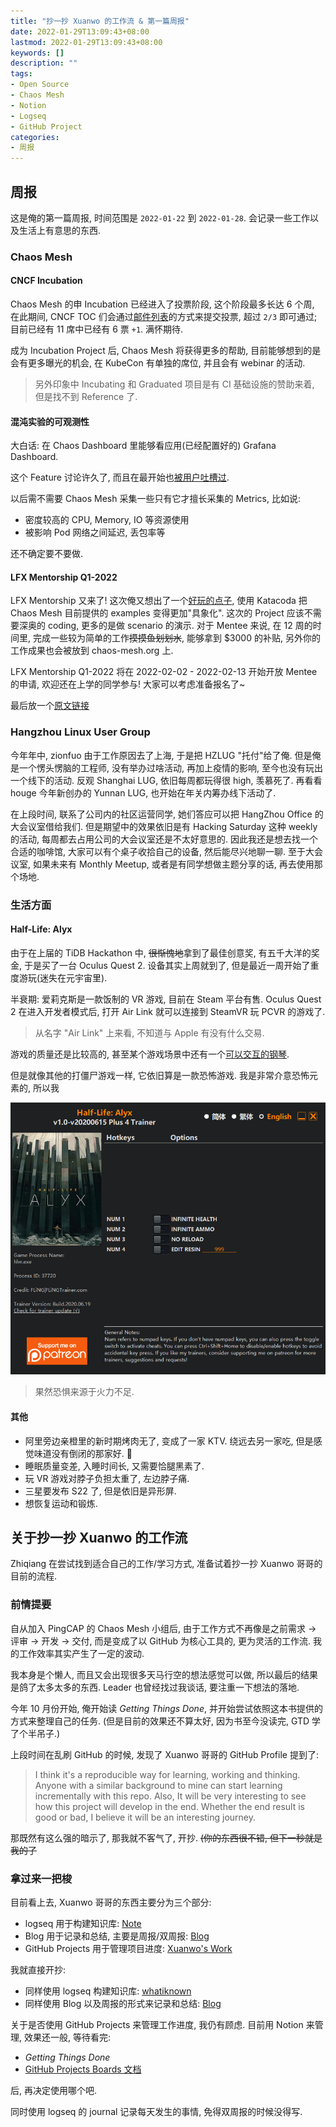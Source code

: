 ```yaml
---
title: "抄一抄 Xuanwo 的工作流 & 第一篇周报"
date: 2022-01-29T13:09:43+08:00
lastmod: 2022-01-29T13:09:43+08:00
keywords: []
description: ""
tags:
- Open Source
- Chaos Mesh
- Notion
- Logseq
- GitHub Project
categories: 
- 周报
---
```



## 周报

这是俺的第一篇周报, 时间范围是 `2022-01-22` 到 `2022-01-28`. 会记录一些工作以及生活上有意思的东西.

### Chaos Mesh

#### CNCF Incubation

Chaos Mesh 的申 Incubation 已经进入了投票阶段, 这个阶段最多长达 6 个周, 在此期间, CNCF TOC 们会通过[邮件列表](https://lists.cncf.io/g/cncf-toc/topic/vote_chaosmesh_for/88571074)的方式来提交投票, 超过 `2/3` 即可通过; 目前已经有 11 席中已经有 6 票 `+1`. 满怀期待.

成为 Incubation Project 后, Chaos Mesh 将获得更多的帮助, 目前能够想到的是会有更多曝光的机会, 在 KubeCon 有单独的席位, 并且会有 webinar 的活动.

> 另外印象中 Incubating 和 Graduated  项目是有 CI 基础设施的赞助来着, 但是找不到 Reference 了.

#### 混沌实验的可观测性

大白话: 在 Chaos Dashboard 里能够看应用(已经配置好的) Grafana Dashboard.

这个 Feature 讨论许久了, 而且在最开始也[被用户吐槽过](https://cloud-native.slack.com/archives/C0193VAV272/p1640013796164600).

以后需不需要 Chaos Mesh 采集一些只有它才擅长采集的 Metrics, 比如说:

- 密度较高的 CPU, Memory, IO 等资源使用
- 被影响 Pod 网络之间延迟, 丢包率等

还不确定要不要做.

#### LFX Mentorship Q1-2022

LFX Mentorship 又来了! 这次俺又想出了一个[好玩的点子](https://github.com/cncf/mentoring/blob/main/lfx-mentorship/2022/01-Spring/project_ideas.md#interactive-katacoda-playground-for-chaos-experiment-examples), 使用 Katacoda 把 Chaos Mesh 目前提供的 examples 变得更加"具象化". 这次的 Project 应该不需要深奥的 coding, 更多的是做 scenario 的演示. 对于 Mentee 来说, 在 12 周的时间里, 完成一些较为简单的工作~~摸摸鱼划划水~~, 能够拿到 $3000 的补贴, 另外你的工作成果也会被放到 chaos-mesh.org 上.

LFX Mentorship Q1-2022 将在 2022-02-02 - 2022-02-13 开始开放 Mentee 的申请, 欢迎还在上学的同学参与! 大家可以考虑准备报名了~

最后放一个[原文链接](https://github.com/cncf/mentoring/discussions/445)

### Hangzhou Linux User Group

今年年中, zionfuo 由于工作原因去了上海, 于是把 HZLUG "托付"给了俺. 但是俺是一个愣头愣脑的工程师, 没有举办过啥活动, 再加上疫情的影响, 至今也没有玩出一个线下的活动. 反观 Shanghai LUG, 依旧每周都玩得很 high, 羡慕死了. 再看看 houge 今年新创办的 Yunnan LUG, 也开始在年关内筹办线下活动了.

在上段时间, 联系了公司内的社区运营同学, 她们答应可以把 HangZhou Office 的大会议室借给我们. 但是期望中的效果依旧是有 Hacking Saturday 这种 weekly 的活动, 每周都去占用公司的大会议室还是不太好意思的. 因此我还是想去找一个合适的咖啡馆, 大家可以有个桌子收拾自己的设备, 然后能尽兴地聊一聊. 至于大会议室, 如果未来有 Monthly Meetup, 或者是有同学想做主题分享的话, 再去使用那个场地.

### 生活方面

#### Half-Life: Alyx

由于在上届的 TiDB Hackathon 中, ~~很惭愧地~~拿到了最佳创意奖, 有五千大洋的奖金, 于是买了一台 Oculus Quest 2. 设备其实上周就到了, 但是最近一周开始了重度游玩(迷失在元宇宙里).

半衰期: 爱莉克斯是一款饭制的 VR 游戏, 目前在 Steam 平台有售. Oculus Quest 2 在进入开发者模式后, 打开 Air Link 就可以连接到 SteamVR 玩 PCVR 的游戏了.

> 从名字 "Air Link" 上来看, 不知道与 Apple 有没有什么交易.

游戏的质量还是比较高的, 甚至某个游戏场景中还有一个[可以交互的钢琴](https://twitter.com/strrlthedev/status/1485631347586920450?s=20&t=BoLFzh7A5LeLN6F4hawT7w).

但是就像其他的打僵尸游戏一样, 它依旧算是一款恐怖游戏. 我是非常介意恐怖元素的, 所以我

![trainer](./assets/half-life-alyx-trainer.png)

> 果然恐惧来源于火力不足.

#### 其他

- 阿里旁边亲橙里的新时期烤肉无了, 变成了一家 KTV. 绕远去另一家吃, 但是感觉味道没有倒闭的那家好. 🥲
- 睡眠质量变差, 入睡时间长, 又需要恰腿黑素了.
- 玩 VR 游戏对脖子负担太重了, 左边脖子痛.
- 三星要发布 S22 了, 但是依旧是异形屏.
- 想恢复运动和锻炼.

## 关于抄一抄 Xuanwo 的工作流

Zhiqiang 在尝试找到适合自己的工作/学习方式, 准备试着抄一抄 Xuanwo 哥哥的目前的流程.

### 前情提要

自从加入 PingCAP 的 Chaos Mesh 小组后, 由于工作方式不再像是之前需求 -> 评审 -> 开发 -> 交付, 而是变成了以 GitHub 为核心工具的, 更为灵活的工作流. 我的工作效率其实产生了一定的波动.

我本身是个懒人, 而且又会出现很多天马行空的想法感觉可以做, 所以最后的结果是鸽了太多太多的东西. Leader 也曾经找过我谈话, 要注重一下想法的落地.

今年 10 月份开始, 俺开始读 *Getting Things Done*, 并开始尝试依照这本书提供的方式来整理自己的任务. (但是目前的效果还不算太好, 因为书至今没读完, GTD 学了个半吊子.)

上段时间在乱刷 GitHub 的时候, 发现了 Xuanwo 哥哥的 GitHub Profile 提到了:

> I think it's a reproducible way for learning, working and thinking. Anyone with a similar background to mine can start learning incrementally with this repo. Also, It will be very interesting to see how this project will develop in the end. Whether the end result is good or bad, I believe it will be an interesting journey.

那既然有这么强的暗示了, 那我就不客气了, 开抄. ~~(你的东西很不错, 但下一秒就是我的了~~

### 拿过来一把梭

目前看上去, Xuanwo 哥哥的东西主要分为三个部分:

- logseq 用于构建知识库: [Note](https://note.xuanwo.io/)
- Blog 用于记录和总结, 主要是周报/双周报: [Blog](https://xuanwo.io/)
- GitHub Projects 用于管理项目进度: [Xuanwo's Work](https://github.com/users/Xuanwo/projects/2)

我就直接开抄:

- 同样使用 logseq 构建知识库: [whatiknown](https://whatiknown.strrl.dev/)
- 同样使用 Blog 以及周报的形式来记录和总结: [Blog](https://strrl.dev/)

关于是否使用 GitHub Projects 来管理工作进度, 我仍有顾虑. 目前用 Notion 来管理, 效果还一般, 等待看完:

- *Getting Things Done*
- [GitHub Projects Boards 文档](https://docs.github.com/en/issues/organizing-your-work-with-project-boards/managing-project-boards/about-project-boards)

后, 再决定使用哪个吧.

同时使用 logseq 的 journal 记录每天发生的事情, 免得双周报的时候没得写.
